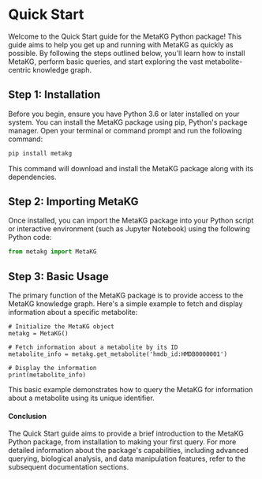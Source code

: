 # Quick Start

Welcome to the Quick Start guide for the MetaKG Python package! This guide aims to help you get up and running with MetaKG as quickly as possible. By following the steps outlined below, you'll learn how to install MetaKG, perform basic queries, and start exploring the vast metabolite-centric knowledge graph.



## Step 1: Installation
Before you begin, ensure you have Python 3.6 or later installed on your system. You can install the MetaKG package using pip, Python's package manager. Open your terminal or command prompt and run the following command:

```python
pip install metakg
```

This command will download and install the MetaKG package along with its dependencies.



## Step 2: Importing MetaKG

Once installed, you can import the MetaKG package into your Python script or interactive environment (such as Jupyter Notebook) using the following Python code:

```python
from metakg import MetaKG
```



## Step 3: Basic Usage

The primary function of the MetaKG package is to provide access to the MetaKG knowledge graph. Here's a simple example to fetch and display information about a specific metabolite:

```
# Initialize the MetaKG object
metakg = MetaKG()

# Fetch information about a metabolite by its ID
metabolite_info = metakg.get_metabolite('hmdb_id:HMDB0000001')

# Display the information
print(metabolite_info)
```

This basic example demonstrates how to query the MetaKG for information about a metabolite using its unique identifier.

#### Conclusion

The Quick Start guide aims to provide a brief introduction to the MetaKG Python package, from installation to making your first query. For more detailed information about the package's capabilities, including advanced querying, biological analysis, and data manipulation features, refer to the subsequent documentation sections.

